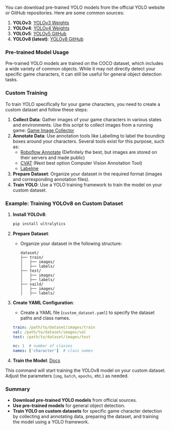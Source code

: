 You can download pre-trained YOLO models from the official YOLO website or GitHub repositories. Here are some common sources:

1. **YOLOv3**: [YOLOv3 Weights](https://pjreddie.com/darknet/yolo/)
2. **YOLOv4**: [YOLOv4 Weights](https://github.com/AlexeyAB/darknet)
3. **YOLOv5**: [YOLOv5 GitHub](https://github.com/ultralytics/yolov5)
4. **YOLOv8 (latest)**: [YOLOv8 GitHub](https://github.com/ultralytics/ultralytics?tab=readme-ov-file)

### Pre-trained Model Usage
Pre-trained YOLO models are trained on the COCO dataset, which includes a wide variety of common objects. While it may not directly detect your specific game characters, it can still be useful for general object detection tasks.

### Custom Training
To train YOLO specifically for your game characters, you need to create a custom dataset and follow these steps:

1. **Collect Data**: Gather images of your game characters in various states and environments. Use this script to collect images from a running game: [Game Image Collector](data_collector.py)
2. **Annotate Data**: Use annotation tools like LabelImg to label the bounding boxes around your characters. Several tools exist for this purpose, such as:
   - [Roboflow Annotate](https://roboflow.com/annotate) (Definitely the best, but images are stored on their servers and made public)
   - [CVAT](https://cvat.ai/) (Next best option Computer Vision Annotation Tool)
   - [Labelme](https://github.com/labelmeai/labelme)
3. **Prepare Dataset**: Organize your dataset in the required format (images and corresponding annotation files).
4. **Train YOLO**: Use a YOLO training framework to train the model on your custom dataset.

### Example: Training YOLOv8 on Custom Dataset

1. **Install YOLOv8**:
    ```bash
    pip install ultralytics
    ```

2. **Prepare Dataset**:
    - Organize your dataset in the following structure:
      ```
      dataset/
      ├── train/
      │   ├── images/
      │   ├── labels/
      ├── test/
      │   ├── images/
      │   ├── labels/
      ├── vaild/
      │   ├── images/
      │   ├── labels/
      ```

3. **Create YAML Configuration**:
    - Create a YAML file (`custom_dataset.yaml`) to specify the dataset paths and class names.
    ```yaml
    train: /path/to/dataset/images/train
    val: /path/to/dataset/images/val
    test: /path/to/dataset/images/test

    nc: 1  # number of classes
    names: ['character']  # class names
    ```

4. **Train the Model**:
    [Docs](https://docs.ultralytics.com/modes/train/)

This command will start training the YOLOv8 model on your custom dataset. Adjust the parameters (`img`, `batch`, `epochs`, etc.) as needed.

### Summary
- **Download pre-trained YOLO models** from official sources.
- **Use pre-trained models** for general object detection.
- **Train YOLO on custom datasets** for specific game character detection by collecting and annotating data, preparing the dataset, and training the model using a YOLO framework.